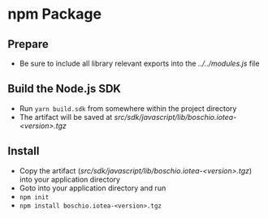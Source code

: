 <!---
  Copyright (c) 2021 Bosch.IO GmbH

  This Source Code Form is subject to the terms of the Mozilla Public
  License, v. 2.0. If a copy of the MPL was not distributed with this
  file, You can obtain one at https://mozilla.org/MPL/2.0/.

  SPDX-License-Identifier: MPL-2.0
-->

# npm Package

## Prepare

- Be sure to include all library relevant exports into the _../../modules.js_ file

## Build the Node.js SDK

- Run `yarn build.sdk` from somewhere within the project directory
- The artifact will be saved at _src/sdk/javascript/lib/boschio.iotea-\<version\>.tgz_

## Install

- Copy the artifact (_src/sdk/javascript/lib/boschio.iotea-\<version\>.tgz_) into your application directory
- Goto into your application directory and run
- `npm init`
- `npm install boschio.iotea-<version>.tgz`
